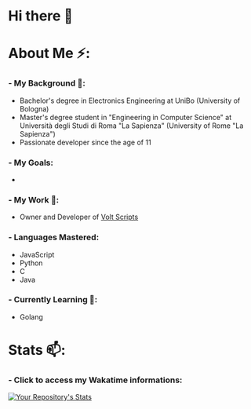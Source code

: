 # Hi there 👋

# About Me ⚡:
### - My Background 💬:
- Bachelor's degree in Electronics Engineering at UniBo (University of Bologna)
- Master's degree student in "Engineering in Computer Science" at Università degli Studi di Roma "La Sapienza" (University of Rome "La Sapienza")
- Passionate developer since the age of 11

### - My Goals:
- 

### - My Work 🔭:
- Owner and Developer of [Volt Scripts](https://twitter.com/volt_scripts)

### - Languages Mastered:
- JavaScript
- Python
- C
- Java

### - Currently Learning 🌱:
- Golang

# Stats 📫:
### - Click to access my Wakatime informations:
[![Your Repository's Stats](https://github-readme-stats.vercel.app/api?username=Leonard4604&show_icons=true&theme=dark&include_all_commits=True&count_private=True)](https://wakatime.com/@Leonard4604)


<!--
**Leonard4604/Leonard4604** is a ✨ _special_ ✨ repository because its `README.md` (this file) appears on your GitHub profile.

Here are some ideas to get you started:

- 🔭 I’m currently working on ...
- 🌱 I’m currently learning ...
- 👯 I’m looking to collaborate on ...
- 🤔 I’m looking for help with ...
- 💬 Ask me about ...
- 📫 How to reach me: ...
- 😄 Pronouns: ...
- ⚡ Fun fact: ...
-->
